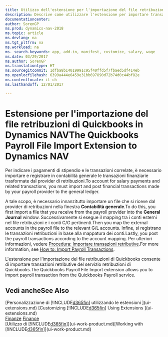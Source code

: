 ```yaml
---
title: Utilizzo dell'estensione per l'importazione del file retribuzioni di Quickbooks
description: Descrive come utilizzare l'estensione per importare transazioni di retribuzioni e stipendi dal servizio retribuzioni di Quickbooks.
documentationcenter: 
author: SorenGP
ms.prod: dynamics-nav-2018
ms.topic: article
ms.devlang: na
ms.tgt_pltfrm: na
ms.workload: na
ms. search.keywords: app, add-in, manifest, customize, salary, wage
ms.date: 03/29/2017
ms.author: SorenGP
ms.translationtype: HT
ms.sourcegitcommit: 1dfba8b14019991c95f40ffd5f7fbaed5df414eb
ms.openlocfilehash: 6399a444e6459e31bb697890d72b74d0c44bf82e
ms.contentlocale: it-ch
ms.lasthandoff: 12/01/2017

---
```

# <a name="the-quickbooks-payroll-file-import-extension-to-dynamics-nav"></a><span data-ttu-id="b294b-103">Estensione per l'importazione del file retribuzioni di Quickbooks in Dynamics NAV</span><span class="sxs-lookup"><span data-stu-id="b294b-103">The Quickbooks Payroll File Import Extension to Dynamics NAV</span></span>
<span data-ttu-id="b294b-104">Per indicare i pagamenti di stipendio e le transazioni correlate, è necessario importare e registrare in contabilità generale le transazioni finanziarie trasformate dal provider di retribuzioni.</span><span class="sxs-lookup"><span data-stu-id="b294b-104">To account for salary payments and related transactions, you must import and post financial transactions made by your payroll provider to the general ledger.</span></span>

<span data-ttu-id="b294b-105">A tale scopo, è necessario innanzitutto importare un file che si riceve dal provider di retribuzioni nella finestra **Contabilità generale**.</span><span class="sxs-lookup"><span data-stu-id="b294b-105">To do this, you first import a file that you receive from the payroll provider into the **General Journal** window.</span></span> <span data-ttu-id="b294b-106">Successivamente si esegue il mapping tra i conti esterni nel file retribuzioni e i conti C/G pertinenti.</span><span class="sxs-lookup"><span data-stu-id="b294b-106">Then you map the external accounts in the payroll file to the relevant G/L accounts.</span></span> <span data-ttu-id="b294b-107">Infine, si registrano le transazioni retribuzioni in base alla mappatura dei conti.</span><span class="sxs-lookup"><span data-stu-id="b294b-107">Lastly, you post the payroll transactions according to the account mapping.</span></span> <span data-ttu-id="b294b-108">Per ulteriori informazioni, vedere [Procedura: Importare transazioni retributive](finance-how-import-payroll-transactions.md).</span><span class="sxs-lookup"><span data-stu-id="b294b-108">For more information, see [How to: Import Payroll Transactions](finance-how-import-payroll-transactions.md).</span></span>

<span data-ttu-id="b294b-109">L'estensione per l'importazione del file retribuzioni di Quickbooks consente di importare transazioni retributive del servizio retribuzioni di Quickbooks.</span><span class="sxs-lookup"><span data-stu-id="b294b-109">The Quickbooks Payroll File Import extension allows you to import payroll transaction from the Quickbooks Payroll service.</span></span>

## <a name="see-also"></a><span data-ttu-id="b294b-110">Vedi anche</span><span class="sxs-lookup"><span data-stu-id="b294b-110">See Also</span></span>
<span data-ttu-id="b294b-111">[Personalizzazione di [!INCLUDE[d365fin](includes/d365fin_md.md)] utilizzando le estensioni ](ui-extensions.md)  </span><span class="sxs-lookup"><span data-stu-id="b294b-111">[Customizing [!INCLUDE[d365fin](includes/d365fin_md.md)] Using Extensions ](ui-extensions.md)  </span></span>  
<span data-ttu-id="b294b-112">[Finanze](finance.md)  </span><span class="sxs-lookup"><span data-stu-id="b294b-112">[Finance](finance.md)  </span></span>  
<span data-ttu-id="b294b-113">[Utilizzo di [!INCLUDE[d365fin](includes/d365fin_md.md)]](ui-work-product.md)</span><span class="sxs-lookup"><span data-stu-id="b294b-113">[Working with [!INCLUDE[d365fin](includes/d365fin_md.md)]](ui-work-product.md)</span></span>

